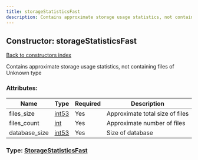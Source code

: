 ```yaml
---
title: storageStatisticsFast
description: Contains approximate storage usage statistics, not containing files of Unknown type
---
```

## Constructor: storageStatisticsFast  
[Back to constructors index](index.md)



Contains approximate storage usage statistics, not containing files of Unknown type

### Attributes:

| Name     |    Type       | Required | Description |
|----------|---------------|----------|-------------|
|files\_size|[int53](../types/int53.md) | Yes|Approximate total size of files|
|files\_count|[int](../types/int.md) | Yes|Approximate number of files|
|database\_size|[int53](../types/int53.md) | Yes|Size of database|



### Type: [StorageStatisticsFast](../types/StorageStatisticsFast.md)


